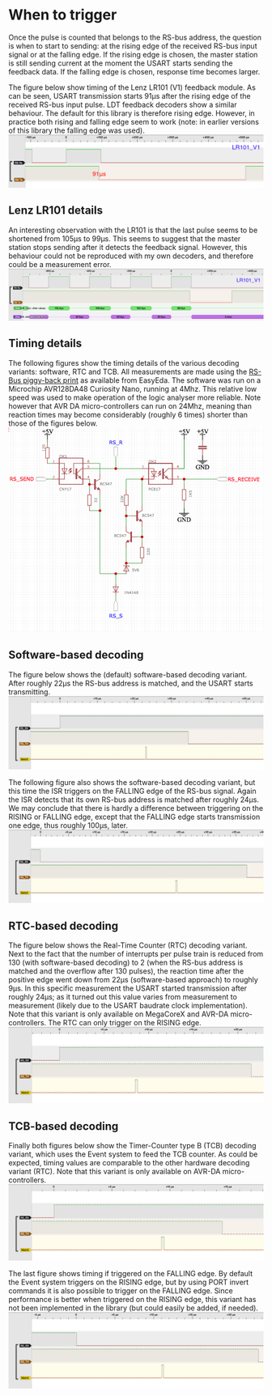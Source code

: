 
# When to trigger #

Once the pulse is counted that belongs to the RS-bus address, the question is when to start to sending: at the rising edge of the received RS-bus input signal or at the falling edge. If the rising edge is chosen, the master station is still sending current at the moment the USART starts sending the feedback data. If the falling edge is chosen, response time becomes larger.

The figure below show timing of the Lenz LR101 (V1) feedback module. As can be seen, USART transmission starts 91μs after the rising edge of the received RS-bus input pulse. LDT feedback decoders show a similar behaviour. The default for this library is therefore rising edge. However, in practice both rising and falling edge seem to work (note: in earlier versions of this library the falling edge was used).
![Lenz-LR101-TXdelay.png](Timing-Details-ISR/Lenz-LR101-TXdelay.png)

## Lenz LR101 details ##
An interesting observation with the LR101 is that the last pulse seems to be shortened from 105μs to 99μs. This seems to suggest that the master station stops sending after it detects the feedback signal. However, this behaviour could not be reproduced with my own decoders, and therefore could be a measurement error.   
![Lenz-LR101-Timing.png](Timing-Details-ISR/Lenz-LR101-Timing.png)

## Timing details ##
The following figures show the timing details of the various decoding variants: software, RTC and TCB.
All measurements are made using the [RS-Bus piggy-back print](https://easyeda.com/aikopras/rs-bus-tht) as available from EasyEda. The software was run on a Microchip AVR128DA48 Curiosity Nano, running at 4Mhz. This relative low speed was used to make operation of the logic analyser more reliable. Note however that AVR DA micro-controllers can run on 24Mhz, meaning than reaction times may become considerably (roughly 6 times) shorter than those of the figures below.
![RS-bus-receiver.png](RS-bus-receiver.png)

## Software-based decoding ##
The figure below shows the (default) software-based decoding variant. After roughly 22μs the RS-bus address is matched, and the USART starts transmitting.
![2021-10-19-SW-rising.png](Timing-Details-ISR/2021-10-19-SW-rising.png)

The following figure also shows the software-based decoding variant, but this time the ISR triggers on the FALLING edge of the RS-bus signal. Again the ISR detects that its own RS-bus address is matched after roughly 24μs.
We may conclude that there is hardly a difference between triggering on the RISING or FALLING edge, except that the FALLING edge starts transmission one edge, thus roughly 100μs, later.
![2021-10-19-SW-falling.png](Timing-Details-ISR/2021-10-19-SW-falling.png)

## RTC-based decoding ##
The figure below shows the Real-Time Counter (RTC) decoding variant. Next to the fact that the number of interrupts per pulse train is reduced from 130 (with software-based decoding) to 2 (when the RS-bus address is matched and the overflow after 130 pulses), the reaction time after the positive edge went down from 22μs (software-based approach) to roughly 9μs. In this specific measurement the USART started transmission after roughly 24μs; as it turned out this value varies from measurement to measurement (likely due to the USART baudrate clock implementation). Note that this variant is only available on MegaCoreX and AVR-DA micro-controllers. The RTC can only trigger on the RISING edge.
![2021-10-19-RTC-standard.png](Timing-Details-ISR/2021-10-19-RTC-standard.png)

## TCB-based decoding ##
Finally both figures below show the Timer-Counter type B (TCB) decoding variant, which uses the Event system to feed the TCB counter. As could be expected, timing values are comparable to the other hardware decoding variant (RTC). Note that this variant is only available on AVR-DA micro-controllers.
![2021-10-19-TCB-standard.png](Timing-Details-ISR/2021-10-19-TCB-standard.png)

The last figure shows timing if triggered on the FALLING edge. By default the Event system triggers on the RISING edge, but by using PORT invert commands it is also possible to trigger on the FALLING edge. Since performance is better when triggered on the RISING edge, this variant has not been implemented in the library (but could easily be added, if needed). 
![2021-10-19-TCB-standard-PIN0CTRL-PORT_INVEN.png](Timing-Details-ISR/2021-10-19-TCB-standard-PIN0CTRL-PORT_INVEN.png)
